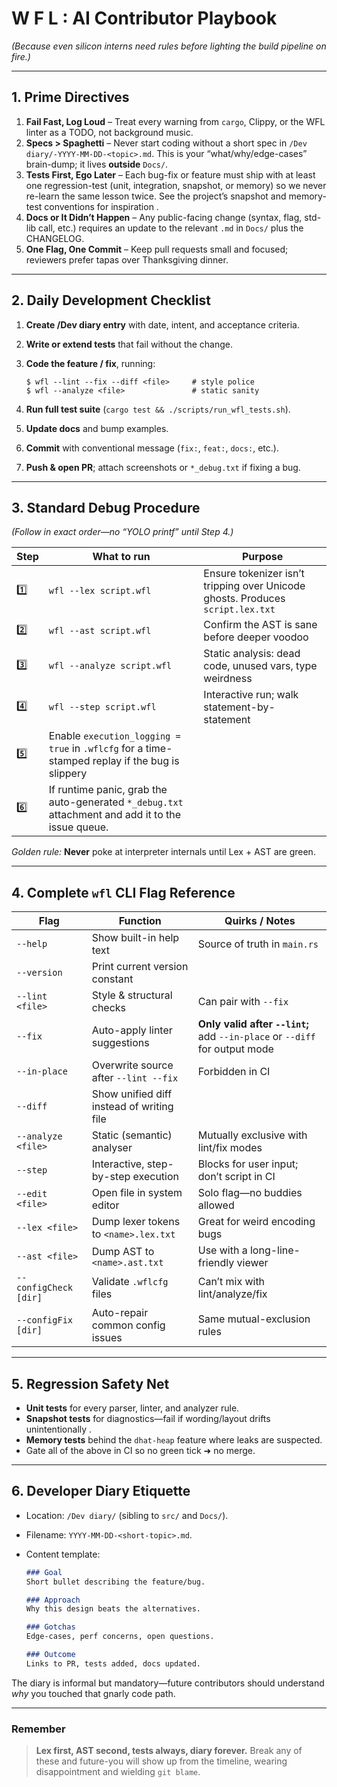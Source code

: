 # W F L : AI Contributor Playbook

*(Because even silicon interns need rules before lighting the build pipeline on fire.)*

---

## 1. Prime Directives

1. **Fail Fast, Log Loud** – Treat every warning from `cargo`, Clippy, or the WFL linter as a TODO, not background music.
2. **Specs > Spaghetti** – Never start coding without a short spec in `/Dev diary/-YYYY-MM-DD-<topic>.md`. This is your “what/why/edge-cases” brain-dump; it lives **outside** `Docs/`.
3. **Tests First, Ego Later** – Each bug-fix or feature must ship with at least one regression-test (unit, integration, snapshot, or memory) so we never re-learn the same lesson twice. See the project’s snapshot and memory-test conventions for inspiration .
4. **Docs or It Didn’t Happen** – Any public-facing change (syntax, flag, std-lib call, etc.) requires an update to the relevant `.md` in `Docs/` plus the CHANGELOG.
5. **One Flag, One Commit** – Keep pull requests small and focused; reviewers prefer tapas over Thanksgiving dinner.

---

## 2. Daily Development Checklist

1. **Create /Dev diary entry** with date, intent, and acceptance criteria.
2. **Write or extend tests** that fail without the change.
3. **Code the feature / fix**, running:

   ```text
   $ wfl --lint --fix --diff <file>     # style police
   $ wfl --analyze <file>               # static sanity
   ```
4. **Run full test suite** (`cargo test && ./scripts/run_wfl_tests.sh`).
5. **Update docs** and bump examples.
6. **Commit** with conventional message (`fix:`, `feat:`, `docs:`, etc.).
7. **Push & open PR**; attach screenshots or `*_debug.txt` if fixing a bug.

---

## 3. Standard Debug Procedure

*(Follow in exact order—no “YOLO printf” until Step 4.)*

| Step | What to run                                                                                       | Purpose                                                                         |
| ---- | ------------------------------------------------------------------------------------------------- | ------------------------------------------------------------------------------- |
| 1️⃣  | `wfl --lex script.wfl`                                                                            | Ensure tokenizer isn’t tripping over Unicode ghosts. Produces `script.lex.txt`  |
| 2️⃣  | `wfl --ast script.wfl`                                                                            | Confirm the AST is sane before deeper voodoo                                    |
| 3️⃣  | `wfl --analyze script.wfl`                                                                        | Static analysis: dead code, unused vars, type weirdness                         |
| 4️⃣  | `wfl --step script.wfl`                                                                           | Interactive run; walk statement-by-statement                                    |
| 5️⃣  | Enable `execution_logging = true` in `.wflcfg` for a time-stamped replay if the bug is slippery   |                                                                                 |
| 6️⃣  | If runtime panic, grab the auto-generated `*_debug.txt` attachment and add it to the issue queue. |                                                                                 |

*Golden rule:* **Never** poke at interpreter internals until Lex + AST are green.

---

## 4. Complete `wfl` CLI Flag Reference

| Flag                  | Function                                  | Quirks / Notes                                                               |
| --------------------- | ----------------------------------------- | ---------------------------------------------------------------------------- |
| `--help`              | Show built-in help text                   | Source of truth in `main.rs`                                                 |
| `--version`           | Print current version constant            |                                                                              |
| `--lint <file>`       | Style & structural checks                 | Can pair with `--fix`                                                        |
| `--fix`               | Auto-apply linter suggestions             | **Only valid after `--lint`;** add `--in-place` or `--diff` for output mode  |
| `--in-place`          | Overwrite source after `--lint --fix`     | Forbidden in CI                                                              |
| `--diff`              | Show unified diff instead of writing file |                                                                              |
| `--analyze <file>`    | Static (semantic) analyser                | Mutually exclusive with lint/fix modes                                       |
| `--step`              | Interactive, step-by-step execution       | Blocks for user input; don’t script in CI                                    |
| `--edit <file>`       | Open file in system editor                | Solo flag—no buddies allowed                                                 |
| `--lex <file>`        | Dump lexer tokens to `<name>.lex.txt`     | Great for weird encoding bugs                                                |
| `--ast <file>`        | Dump AST to `<name>.ast.txt`              | Use with a long-line-friendly viewer                                         |
| `--configCheck [dir]` | Validate `.wflcfg` files                  | Can’t mix with lint/analyze/fix                                              |
| `--configFix [dir]`   | Auto-repair common config issues          | Same mutual-exclusion rules                                                  |

---

## 5. Regression Safety Net

* **Unit tests** for every parser, linter, and analyzer rule.
* **Snapshot tests** for diagnostics—fail if wording/layout drifts unintentionally .
* **Memory tests** behind the `dhat-heap` feature where leaks are suspected.
* Gate all of the above in CI so no green tick ➜ no merge.

---

## 6. Developer Diary Etiquette

* Location: `/Dev diary/` (sibling to `src/` and `Docs/`).
* Filename: `YYYY-MM-DD-<short-topic>.md`.
* Content template:

  ```markdown
  ### Goal  
  Short bullet describing the feature/bug.

  ### Approach  
  Why this design beats the alternatives.

  ### Gotchas  
  Edge-cases, perf concerns, open questions.

  ### Outcome  
  Links to PR, tests added, docs updated.
  ```

The diary is informal but mandatory—future contributors should understand *why* you touched that gnarly code path.

---

### Remember

> **Lex first, AST second, tests always, diary forever.**
> Break any of these and future-you will show up from the timeline, wearing disappointment and wielding `git blame`.
